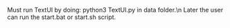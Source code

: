 Must run TextUI by doing: python3 TextUI.py in data folder.\n
Later the user can run the start.bat or start.sh script.